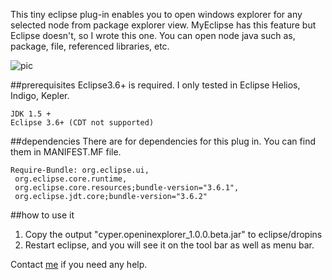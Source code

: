 This tiny eclipse plug-in enables you to open windows explorer for any selected node from package explorer view.
MyEclipse has this feature but Eclipse doesn't, so I wrote this one.
You can open node java such as, package, file, referenced libraries, etc.

![pic](http://static.oschina.net/uploads/space/2013/0831/194848_VEcq_113421.jpg)

##prerequisites
Eclipse3.6+ is required. I only tested in Eclipse Helios, Indigo, Kepler.
```shell
JDK 1.5 +
Eclipse 3.6+ (CDT not supported)
```

##dependencies
There are for dependencies for this plug in. You can find them in MANIFEST.MF file.
```shell
Require-Bundle: org.eclipse.ui,
 org.eclipse.core.runtime,
 org.eclipse.core.resources;bundle-version="3.6.1",
 org.eclipse.jdt.core;bundle-version="3.6.2"
```

##how to use it
1. Copy the output "cyper.openinexplorer_1.0.0.beta.jar" to eclipse/dropins
2. Restart eclipse, and you will see it on the tool bar as well as menu bar.

Contact [me](http://my.oschina.net/uniquejava) if you need any help.